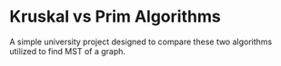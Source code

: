 # Kruskal vs Prim Algorithms
A simple university project designed to compare these two algorithms utilized to find MST of a graph.
